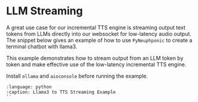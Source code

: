 # LLM Streaming
A great use case for our incremental TTS engine is streaming output text tokens from LLMs directly into our websocket
for low-latency audio output. The snippet below gives an example of how to use `PyNeuphponic` to create a terminal
chatbot with llama3.

This example demonstrates how to stream output from an LLM token by token and make effective use of the low-latency
incremental TTS engine.

Install `ollama` and `aioconsole` before running the example.

```{literalinclude} ../../../../snippets/llama3_interactive.py
:language: python
:caption: Llama3 to TTS Streaming Example
``
